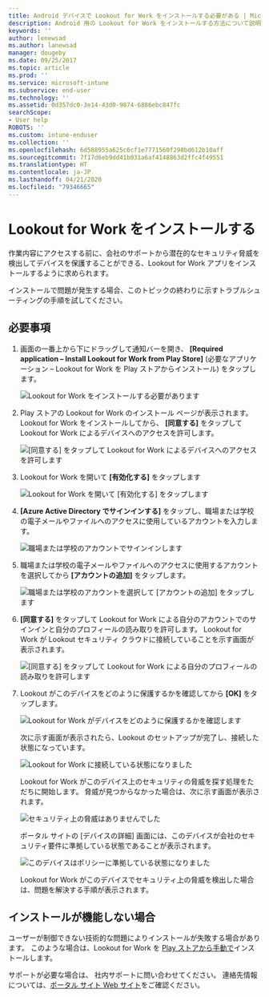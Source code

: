 ```yaml
---
title: Android デバイスで Lookout for Work をインストールする必要がある | Microsoft Docs
description: Android 用の Lookout for Work をインストールする方法について説明します。
keywords: ''
author: lenewsad
ms.author: lanewsad
manager: dougeby
ms.date: 09/25/2017
ms.topic: article
ms.prod: ''
ms.service: microsoft-intune
ms.subservice: end-user
ms.technology: ''
ms.assetid: 0d357dc0-3e14-43d0-9874-6886ebc847fc
searchScope:
- User help
ROBOTS: ''
ms.custom: intune-enduser
ms.collection: ''
ms.openlocfilehash: 6d588955a625c6cf1e7771560f298bd612b10aff
ms.sourcegitcommit: 7f17d6eb9dd41b031a6af4148863d2ffc4f49551
ms.translationtype: HT
ms.contentlocale: ja-JP
ms.lasthandoff: 04/21/2020
ms.locfileid: "79346665"
---
```

# <a name="install-lookout-for-work"></a>Lookout for Work をインストールする

作業内容にアクセスする前に、会社のサポートから潜在的なセキュリティ脅威を検出してデバイスを保護することができる、Lookout for Work アプリをインストールするように求められます。

インストールで問題が発生する場合、このトピックの終わりに示すトラブルシューティングの手順を試してください。

## <a name="what-you-need-to-do"></a>必要事項

1. 画面の一番上から下にドラッグして通知バーを開き、 **[Required application – Install Lookout for Work from Play Store]** (必要なアプリケーション – Lookout for Work を Play ストアからインストール) をタップします。

   ![Lookout for Work をインストールする必要があります](./media/lookout-required-app-install-android.png)

2. Play ストアの Lookout for Work のインストール ページが表示されます。 Lookout for Work をインストールしてから、 **[同意する]** をタップして Lookout for Work によるデバイスへのアクセスを許可します。

   ![[同意する] をタップして Lookout for Work によるデバイスへのアクセスを許可します](./media/lookout-accept-store-permissions-android.png)

3. Lookout for Work を開いて **[有効化する]** をタップします

   ![Lookout for Work を開いて [有効化する] をタップします](./media/lookout-activate-button-android.png)

4. **[Azure Active Directory でサインインする]** をタップし、職場または学校の電子メールやファイルへのアクセスに使用しているアカウントを入力します。

   ![職場または学校のアカウントでサインインします](./media/lookout-sign-in-azure-android.png)

5. 職場または学校の電子メールやファイルへのアクセスに使用するアカウントを選択してから **[アカウントの追加]** をタップします。

   ![職場または学校のアカウントを選択して [アカウントの追加] をタップします](./media/lookout-pick-account-android.png)

6. **[同意する]** をタップして Lookout for Work による自分のアカウントでのサインインと自分のプロフィールの読み取りを許可します。 Lookout for Work が Lookout セキュリティ クラウドに接続していることを示す画面が表示されます。

   ![[同意する] をタップして Lookout for Work による自分のプロフィールの読み取りを許可します](./media/lookout-needs-permission-to-view-profile-android.png)

7. Lookout がこのデバイスをどのように保護するかを確認してから **[OK]** をタップします。

   ![Lookout for Work がデバイスをどのように保護するかを確認します](./media/lookout-how-it-protects-your-device-android.png)

   次に示す画面が表示されたら、Lookout のセットアップが完了し、接続した状態になっています。

   ![Lookout for Work に接続している状態になりました](./media/lookout-you-are-now-connected-android.png)

   Lookout for Work がこのデバイス上のセキュリティの脅威を探す処理をただちに開始します。 脅威が見つからなかった場合は、次に示す画面が表示されます。

   ![セキュリティ上の脅威はありませんでした](./media/lookout-scan-no-threats-found-android.png)

   ポータル サイトの [デバイスの詳細] 画面には、このデバイスが会社のセキュリティ要件に準拠している状態であることが表示されます。

    ![このデバイスはポリシーに準拠している状態になりました](./media/mtd-device-now-compliant-android.png)

   Lookout for Work がこのデバイスでセキュリティ上の脅威を検出した場合は、問題を解決する手順が表示されます。

## <a name="if-the-installation-doesnt-work"></a>インストールが機能しない場合

ユーザーが制御できない技術的な問題によりインストールが失敗する場合があります。 このような場合は、Lookout for Work を [Play ストアから手動で](https://play.google.com/store/apps/details?id=com.lookout.enterprise)インストールします。


サポートが必要な場合は、 社内サポートに問い合わせてください。 連絡先情報については、[ポータル サイト Web サイト](https://go.microsoft.com/fwlink/?linkid=2010980)をご確認ください。

